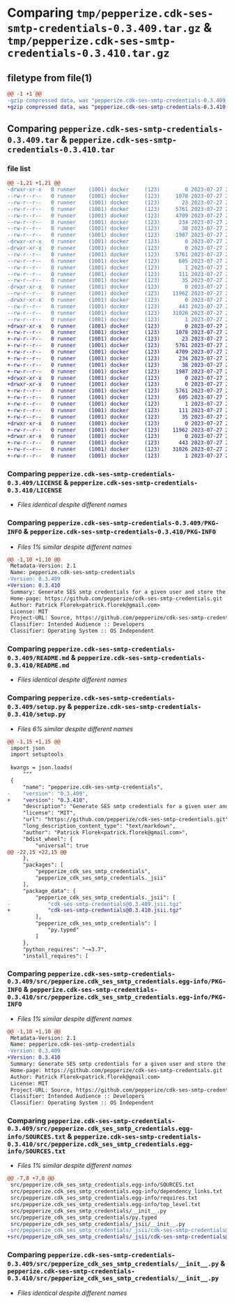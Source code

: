 # Comparing `tmp/pepperize.cdk-ses-smtp-credentials-0.3.409.tar.gz` & `tmp/pepperize.cdk-ses-smtp-credentials-0.3.410.tar.gz`

## filetype from file(1)

```diff
@@ -1 +1 @@
-gzip compressed data, was "pepperize.cdk-ses-smtp-credentials-0.3.409.tar", last modified: Thu Jul 27 23:07:41 2023, max compression
+gzip compressed data, was "pepperize.cdk-ses-smtp-credentials-0.3.410.tar", last modified: Thu Jul 27 23:13:34 2023, max compression
```

## Comparing `pepperize.cdk-ses-smtp-credentials-0.3.409.tar` & `pepperize.cdk-ses-smtp-credentials-0.3.410.tar`

### file list

```diff
@@ -1,21 +1,21 @@
-drwxr-xr-x   0 runner    (1001) docker     (123)        0 2023-07-27 23:07:41.556808 pepperize.cdk-ses-smtp-credentials-0.3.409/
--rw-r--r--   0 runner    (1001) docker     (123)     1078 2023-07-27 23:07:28.000000 pepperize.cdk-ses-smtp-credentials-0.3.409/LICENSE
--rw-r--r--   0 runner    (1001) docker     (123)       23 2023-07-27 23:07:28.000000 pepperize.cdk-ses-smtp-credentials-0.3.409/MANIFEST.in
--rw-r--r--   0 runner    (1001) docker     (123)     5761 2023-07-27 23:07:41.556808 pepperize.cdk-ses-smtp-credentials-0.3.409/PKG-INFO
--rw-r--r--   0 runner    (1001) docker     (123)     4709 2023-07-27 23:07:28.000000 pepperize.cdk-ses-smtp-credentials-0.3.409/README.md
--rw-r--r--   0 runner    (1001) docker     (123)      234 2023-07-27 23:07:28.000000 pepperize.cdk-ses-smtp-credentials-0.3.409/pyproject.toml
--rw-r--r--   0 runner    (1001) docker     (123)       38 2023-07-27 23:07:41.556808 pepperize.cdk-ses-smtp-credentials-0.3.409/setup.cfg
--rw-r--r--   0 runner    (1001) docker     (123)     1987 2023-07-27 23:07:28.000000 pepperize.cdk-ses-smtp-credentials-0.3.409/setup.py
-drwxr-xr-x   0 runner    (1001) docker     (123)        0 2023-07-27 23:07:41.552807 pepperize.cdk-ses-smtp-credentials-0.3.409/src/
-drwxr-xr-x   0 runner    (1001) docker     (123)        0 2023-07-27 23:07:41.556808 pepperize.cdk-ses-smtp-credentials-0.3.409/src/pepperize.cdk_ses_smtp_credentials.egg-info/
--rw-r--r--   0 runner    (1001) docker     (123)     5761 2023-07-27 23:07:41.000000 pepperize.cdk-ses-smtp-credentials-0.3.409/src/pepperize.cdk_ses_smtp_credentials.egg-info/PKG-INFO
--rw-r--r--   0 runner    (1001) docker     (123)      605 2023-07-27 23:07:41.000000 pepperize.cdk-ses-smtp-credentials-0.3.409/src/pepperize.cdk_ses_smtp_credentials.egg-info/SOURCES.txt
--rw-r--r--   0 runner    (1001) docker     (123)        1 2023-07-27 23:07:41.000000 pepperize.cdk-ses-smtp-credentials-0.3.409/src/pepperize.cdk_ses_smtp_credentials.egg-info/dependency_links.txt
--rw-r--r--   0 runner    (1001) docker     (123)      111 2023-07-27 23:07:41.000000 pepperize.cdk-ses-smtp-credentials-0.3.409/src/pepperize.cdk_ses_smtp_credentials.egg-info/requires.txt
--rw-r--r--   0 runner    (1001) docker     (123)       35 2023-07-27 23:07:41.000000 pepperize.cdk-ses-smtp-credentials-0.3.409/src/pepperize.cdk_ses_smtp_credentials.egg-info/top_level.txt
-drwxr-xr-x   0 runner    (1001) docker     (123)        0 2023-07-27 23:07:41.556808 pepperize.cdk-ses-smtp-credentials-0.3.409/src/pepperize_cdk_ses_smtp_credentials/
--rw-r--r--   0 runner    (1001) docker     (123)    11962 2023-07-27 23:07:28.000000 pepperize.cdk-ses-smtp-credentials-0.3.409/src/pepperize_cdk_ses_smtp_credentials/__init__.py
-drwxr-xr-x   0 runner    (1001) docker     (123)        0 2023-07-27 23:07:41.556808 pepperize.cdk-ses-smtp-credentials-0.3.409/src/pepperize_cdk_ses_smtp_credentials/_jsii/
--rw-r--r--   0 runner    (1001) docker     (123)      443 2023-07-27 23:07:28.000000 pepperize.cdk-ses-smtp-credentials-0.3.409/src/pepperize_cdk_ses_smtp_credentials/_jsii/__init__.py
--rw-r--r--   0 runner    (1001) docker     (123)    31026 2023-07-27 23:07:28.000000 pepperize.cdk-ses-smtp-credentials-0.3.409/src/pepperize_cdk_ses_smtp_credentials/_jsii/cdk-ses-smtp-credentials@0.3.409.jsii.tgz
--rw-r--r--   0 runner    (1001) docker     (123)        1 2023-07-27 23:07:28.000000 pepperize.cdk-ses-smtp-credentials-0.3.409/src/pepperize_cdk_ses_smtp_credentials/py.typed
+drwxr-xr-x   0 runner    (1001) docker     (123)        0 2023-07-27 23:13:34.059493 pepperize.cdk-ses-smtp-credentials-0.3.410/
+-rw-r--r--   0 runner    (1001) docker     (123)     1078 2023-07-27 23:13:19.000000 pepperize.cdk-ses-smtp-credentials-0.3.410/LICENSE
+-rw-r--r--   0 runner    (1001) docker     (123)       23 2023-07-27 23:13:19.000000 pepperize.cdk-ses-smtp-credentials-0.3.410/MANIFEST.in
+-rw-r--r--   0 runner    (1001) docker     (123)     5761 2023-07-27 23:13:34.059493 pepperize.cdk-ses-smtp-credentials-0.3.410/PKG-INFO
+-rw-r--r--   0 runner    (1001) docker     (123)     4709 2023-07-27 23:13:19.000000 pepperize.cdk-ses-smtp-credentials-0.3.410/README.md
+-rw-r--r--   0 runner    (1001) docker     (123)      234 2023-07-27 23:13:19.000000 pepperize.cdk-ses-smtp-credentials-0.3.410/pyproject.toml
+-rw-r--r--   0 runner    (1001) docker     (123)       38 2023-07-27 23:13:34.059493 pepperize.cdk-ses-smtp-credentials-0.3.410/setup.cfg
+-rw-r--r--   0 runner    (1001) docker     (123)     1987 2023-07-27 23:13:19.000000 pepperize.cdk-ses-smtp-credentials-0.3.410/setup.py
+drwxr-xr-x   0 runner    (1001) docker     (123)        0 2023-07-27 23:13:34.059493 pepperize.cdk-ses-smtp-credentials-0.3.410/src/
+drwxr-xr-x   0 runner    (1001) docker     (123)        0 2023-07-27 23:13:34.059493 pepperize.cdk-ses-smtp-credentials-0.3.410/src/pepperize.cdk_ses_smtp_credentials.egg-info/
+-rw-r--r--   0 runner    (1001) docker     (123)     5761 2023-07-27 23:13:34.000000 pepperize.cdk-ses-smtp-credentials-0.3.410/src/pepperize.cdk_ses_smtp_credentials.egg-info/PKG-INFO
+-rw-r--r--   0 runner    (1001) docker     (123)      605 2023-07-27 23:13:34.000000 pepperize.cdk-ses-smtp-credentials-0.3.410/src/pepperize.cdk_ses_smtp_credentials.egg-info/SOURCES.txt
+-rw-r--r--   0 runner    (1001) docker     (123)        1 2023-07-27 23:13:34.000000 pepperize.cdk-ses-smtp-credentials-0.3.410/src/pepperize.cdk_ses_smtp_credentials.egg-info/dependency_links.txt
+-rw-r--r--   0 runner    (1001) docker     (123)      111 2023-07-27 23:13:34.000000 pepperize.cdk-ses-smtp-credentials-0.3.410/src/pepperize.cdk_ses_smtp_credentials.egg-info/requires.txt
+-rw-r--r--   0 runner    (1001) docker     (123)       35 2023-07-27 23:13:34.000000 pepperize.cdk-ses-smtp-credentials-0.3.410/src/pepperize.cdk_ses_smtp_credentials.egg-info/top_level.txt
+drwxr-xr-x   0 runner    (1001) docker     (123)        0 2023-07-27 23:13:34.059493 pepperize.cdk-ses-smtp-credentials-0.3.410/src/pepperize_cdk_ses_smtp_credentials/
+-rw-r--r--   0 runner    (1001) docker     (123)    11962 2023-07-27 23:13:19.000000 pepperize.cdk-ses-smtp-credentials-0.3.410/src/pepperize_cdk_ses_smtp_credentials/__init__.py
+drwxr-xr-x   0 runner    (1001) docker     (123)        0 2023-07-27 23:13:34.059493 pepperize.cdk-ses-smtp-credentials-0.3.410/src/pepperize_cdk_ses_smtp_credentials/_jsii/
+-rw-r--r--   0 runner    (1001) docker     (123)      443 2023-07-27 23:13:19.000000 pepperize.cdk-ses-smtp-credentials-0.3.410/src/pepperize_cdk_ses_smtp_credentials/_jsii/__init__.py
+-rw-r--r--   0 runner    (1001) docker     (123)    31026 2023-07-27 23:13:19.000000 pepperize.cdk-ses-smtp-credentials-0.3.410/src/pepperize_cdk_ses_smtp_credentials/_jsii/cdk-ses-smtp-credentials@0.3.410.jsii.tgz
+-rw-r--r--   0 runner    (1001) docker     (123)        1 2023-07-27 23:13:19.000000 pepperize.cdk-ses-smtp-credentials-0.3.410/src/pepperize_cdk_ses_smtp_credentials/py.typed
```

### Comparing `pepperize.cdk-ses-smtp-credentials-0.3.409/LICENSE` & `pepperize.cdk-ses-smtp-credentials-0.3.410/LICENSE`

 * *Files identical despite different names*

### Comparing `pepperize.cdk-ses-smtp-credentials-0.3.409/PKG-INFO` & `pepperize.cdk-ses-smtp-credentials-0.3.410/PKG-INFO`

 * *Files 1% similar despite different names*

```diff
@@ -1,10 +1,10 @@
 Metadata-Version: 2.1
 Name: pepperize.cdk-ses-smtp-credentials
-Version: 0.3.409
+Version: 0.3.410
 Summary: Generate SES smtp credentials for a given user and store the credentials in a SecretsManager Secret.
 Home-page: https://github.com/pepperize/cdk-ses-smtp-credentials.git
 Author: Patrick Florek<patrick.florek@gmail.com>
 License: MIT
 Project-URL: Source, https://github.com/pepperize/cdk-ses-smtp-credentials.git
 Classifier: Intended Audience :: Developers
 Classifier: Operating System :: OS Independent
```

### Comparing `pepperize.cdk-ses-smtp-credentials-0.3.409/README.md` & `pepperize.cdk-ses-smtp-credentials-0.3.410/README.md`

 * *Files identical despite different names*

### Comparing `pepperize.cdk-ses-smtp-credentials-0.3.409/setup.py` & `pepperize.cdk-ses-smtp-credentials-0.3.410/setup.py`

 * *Files 6% similar despite different names*

```diff
@@ -1,15 +1,15 @@
 import json
 import setuptools
 
 kwargs = json.loads(
     """
 {
     "name": "pepperize.cdk-ses-smtp-credentials",
-    "version": "0.3.409",
+    "version": "0.3.410",
     "description": "Generate SES smtp credentials for a given user and store the credentials in a SecretsManager Secret.",
     "license": "MIT",
     "url": "https://github.com/pepperize/cdk-ses-smtp-credentials.git",
     "long_description_content_type": "text/markdown",
     "author": "Patrick Florek<patrick.florek@gmail.com>",
     "bdist_wheel": {
         "universal": true
@@ -22,15 +22,15 @@
     },
     "packages": [
         "pepperize_cdk_ses_smtp_credentials",
         "pepperize_cdk_ses_smtp_credentials._jsii"
     ],
     "package_data": {
         "pepperize_cdk_ses_smtp_credentials._jsii": [
-            "cdk-ses-smtp-credentials@0.3.409.jsii.tgz"
+            "cdk-ses-smtp-credentials@0.3.410.jsii.tgz"
         ],
         "pepperize_cdk_ses_smtp_credentials": [
             "py.typed"
         ]
     },
     "python_requires": "~=3.7",
     "install_requires": [
```

### Comparing `pepperize.cdk-ses-smtp-credentials-0.3.409/src/pepperize.cdk_ses_smtp_credentials.egg-info/PKG-INFO` & `pepperize.cdk-ses-smtp-credentials-0.3.410/src/pepperize.cdk_ses_smtp_credentials.egg-info/PKG-INFO`

 * *Files 1% similar despite different names*

```diff
@@ -1,10 +1,10 @@
 Metadata-Version: 2.1
 Name: pepperize.cdk-ses-smtp-credentials
-Version: 0.3.409
+Version: 0.3.410
 Summary: Generate SES smtp credentials for a given user and store the credentials in a SecretsManager Secret.
 Home-page: https://github.com/pepperize/cdk-ses-smtp-credentials.git
 Author: Patrick Florek<patrick.florek@gmail.com>
 License: MIT
 Project-URL: Source, https://github.com/pepperize/cdk-ses-smtp-credentials.git
 Classifier: Intended Audience :: Developers
 Classifier: Operating System :: OS Independent
```

### Comparing `pepperize.cdk-ses-smtp-credentials-0.3.409/src/pepperize.cdk_ses_smtp_credentials.egg-info/SOURCES.txt` & `pepperize.cdk-ses-smtp-credentials-0.3.410/src/pepperize.cdk_ses_smtp_credentials.egg-info/SOURCES.txt`

 * *Files 1% similar despite different names*

```diff
@@ -7,8 +7,8 @@
 src/pepperize.cdk_ses_smtp_credentials.egg-info/SOURCES.txt
 src/pepperize.cdk_ses_smtp_credentials.egg-info/dependency_links.txt
 src/pepperize.cdk_ses_smtp_credentials.egg-info/requires.txt
 src/pepperize.cdk_ses_smtp_credentials.egg-info/top_level.txt
 src/pepperize_cdk_ses_smtp_credentials/__init__.py
 src/pepperize_cdk_ses_smtp_credentials/py.typed
 src/pepperize_cdk_ses_smtp_credentials/_jsii/__init__.py
-src/pepperize_cdk_ses_smtp_credentials/_jsii/cdk-ses-smtp-credentials@0.3.409.jsii.tgz
+src/pepperize_cdk_ses_smtp_credentials/_jsii/cdk-ses-smtp-credentials@0.3.410.jsii.tgz
```

### Comparing `pepperize.cdk-ses-smtp-credentials-0.3.409/src/pepperize_cdk_ses_smtp_credentials/__init__.py` & `pepperize.cdk-ses-smtp-credentials-0.3.410/src/pepperize_cdk_ses_smtp_credentials/__init__.py`

 * *Files identical despite different names*

